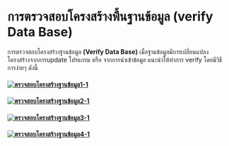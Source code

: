 # การตรวจสอบโครงสร้างพื้นฐานข้อมูล (verify Data Base)

การตรวจสอบโครงสร้างฐานข้อมูล **(Verify Data Base)**
เมื่อฐานข้อมูลมีการเปลี่ยนแปลงโครงสร้างจากการupdate โปรแกรม หรือ
จากการนำเข้าข้อมูล แนะนำให้ทำการ verify โดยมีวิธีการง่ายๆ ดังนี้

#### [![ตรวจสอบโครงสร้างฐานข้อมูล1-1](http://www.smlaccount.com/manual/wp-content/uploads/2017/10/ตรวจสอบโครงสร้างฐานข้อมูล1-1.jpg)](http://www.smlaccount.com/manual/wp-content/uploads/2017/10/ตรวจสอบโครงสร้างฐานข้อมูล1-1.jpg)

#### [![ตรวจสอบโครงสร้างฐานข้อมูล2-1](http://www.smlaccount.com/manual/wp-content/uploads/2017/10/ตรวจสอบโครงสร้างฐานข้อมูล2-1.jpg)](http://www.smlaccount.com/manual/wp-content/uploads/2017/10/ตรวจสอบโครงสร้างฐานข้อมูล2-1.jpg)

#### [![ตรวจสอบโครงสร้างฐานข้อมูล3-1](http://www.smlaccount.com/manual/wp-content/uploads/2017/10/ตรวจสอบโครงสร้างฐานข้อมูล3-1.jpg)](http://www.smlaccount.com/manual/wp-content/uploads/2017/10/ตรวจสอบโครงสร้างฐานข้อมูล3-1.jpg)

#### [![ตรวจสอบโครงสร้างฐานข้อมูล4-1](http://www.smlaccount.com/manual/wp-content/uploads/2017/10/ตรวจสอบโครงสร้างฐานข้อมูล4-1.jpg)](http://www.smlaccount.com/manual/wp-content/uploads/2017/10/ตรวจสอบโครงสร้างฐานข้อมูล4-1.jpg)

